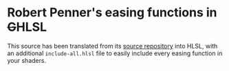 # Robert Penner's easing functions in ~~G~~**HLSL**

This source has been translated from its [source repository](https://github.com/glslify/glsl-easings) into HLSL, with an additional `include-all.hlsl` file to easily include every easing function in your shaders.